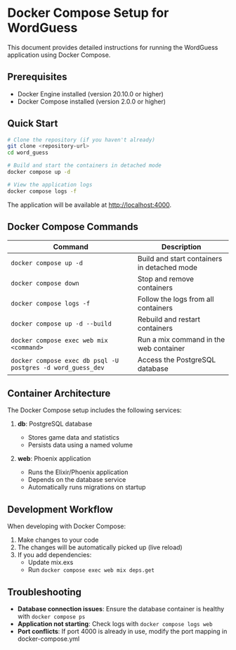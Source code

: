 # Docker Compose Setup for WordGuess

This document provides detailed instructions for running the WordGuess application using Docker Compose.

## Prerequisites

- Docker Engine installed (version 20.10.0 or higher)
- Docker Compose installed (version 2.0.0 or higher)

## Quick Start

```bash
# Clone the repository (if you haven't already)
git clone <repository-url>
cd word_guess

# Build and start the containers in detached mode
docker compose up -d

# View the application logs
docker compose logs -f
```

The application will be available at [http://localhost:4000](http://localhost:4000).

## Docker Compose Commands

| Command | Description |
|---------|-------------|
| `docker compose up -d` | Build and start containers in detached mode |
| `docker compose down` | Stop and remove containers |
| `docker compose logs -f` | Follow the logs from all containers |
| `docker compose up -d --build` | Rebuild and restart containers |
| `docker compose exec web mix <command>` | Run a mix command in the web container |
| `docker compose exec db psql -U postgres -d word_guess_dev` | Access the PostgreSQL database |

## Container Architecture

The Docker Compose setup includes the following services:

1. **db**: PostgreSQL database
   - Stores game data and statistics
   - Persists data using a named volume

2. **web**: Phoenix application
   - Runs the Elixir/Phoenix application
   - Depends on the database service
   - Automatically runs migrations on startup

## Development Workflow

When developing with Docker Compose:

1. Make changes to your code
2. The changes will be automatically picked up (live reload)
3. If you add dependencies:
   - Update mix.exs
   - Run `docker compose exec web mix deps.get`

## Troubleshooting

- **Database connection issues**: Ensure the database container is healthy with `docker compose ps`
- **Application not starting**: Check logs with `docker compose logs web`
- **Port conflicts**: If port 4000 is already in use, modify the port mapping in docker-compose.yml 